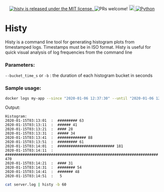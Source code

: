 <p align="center">
  <a href="https://github.com/bloXroute-Labs/bxgateway/blob/develop/LICENSE.md">
    <img src="https://img.shields.io/badge/license-MIT-blue.svg" alt="histy is released under the MIT license." />
  </a>
  <a>
    <img src="https://img.shields.io/badge/PRs-welcome-brightgreen.svg" alt="PRs welcome!" />
  </a>
  <a href="https://badge.fury.io/py/histy">
    <img src="https://badge.fury.io/py/histy.svg" alt="PyPI version" height="18">
  </a>
  <a href="https://python.org">
    <img alt="Python" src="https://img.shields.io/badge/Python-3.6%20%7C%203.7-blue">  
  </a>
</p>

# Histy

Histy is a command line tool for generating histogram plots from timestamped logs. 
Timestamps must be in ISO format.
Histy is useful for quick visual analysis of log frequencies from the command line

### Parameters:
`--bucket_time_s` or `-b` : the duration of each histogram bucket in seconds 

### Sample usage:
```bash
docker logs my-app --since "2020-01-06 12:37:30" --until "2020-01-06 12:38:30" | histy -b 10
```
Output:
```
Histogram:
2020-01-15T03:13:01  :  ######### 63
2020-01-15T03:13:11  :  ###### 41
2020-01-15T03:13:21  :  #### 28
2020-01-15T03:13:31  :  ##### 34
2020-01-15T03:13:41  :  ############# 88
2020-01-15T03:13:51  :  ######### 61
2020-01-15T03:14:01  :  ########################## 181
2020-01-15T03:14:11  :  ###################################################################### 470
2020-01-15T03:14:21  :  #### 31
2020-01-15T03:14:31  :  ######## 54
2020-01-15T03:14:41  :  ####### 48
2020-01-15T03:14:51  :   5

```
```bash
cat server.log | histy -b 60
```
